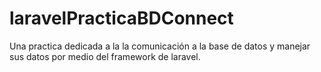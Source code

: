 # laravelPracticaBDConnect
Una practica dedicada a la la comunicación a la base de datos y manejar sus datos por medio del framework de laravel.
